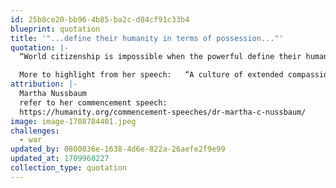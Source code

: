 ```yaml
---
id: 25b8ce20-bb96-4b85-ba2c-d84cf91c33b4
blueprint: quotation
title: '"...define their humanity in terms of possession..."'
quotation: |-
  “World citizenship is impossible when the powerful define their humanity in terms of possession, rather than the goods of the soul.”

  More to highlight from her speech:   “A culture of extended compassion…”  “To decode the suffering of another…for lives both near and far.”
attribution: |-
  Martha Nussbaum
  refer to her commencement speech:
  https://humanity.org/commencement-speeches/dr-martha-c-nussbaum/
image: image-1708784401.jpeg
challenges:
  - war
updated_by: 0800036e-1638-4d6e-822a-26aefe2f9e99
updated_at: 1709960227
collection_type: quotation
---
```

